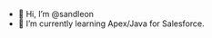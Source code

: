- 👋 Hi, I’m @sandleon
- 🌱 I’m currently learning Apex/Java for Salesforce.

<!---
sandleon/sandleon is a ✨ special ✨ repository because its `README.md` (this file) appears on your GitHub profile.
You can click the Preview link to take a look at your changes.
--->
